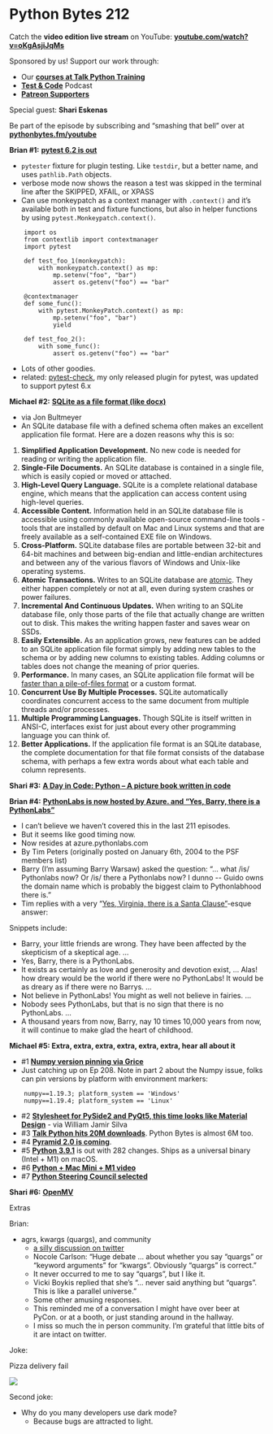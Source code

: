 # Python Bytes 212

Catch the **video edition live stream** on YouTube: [**youtube.com/watch?v=oKgAsjiJqMs**](https://www.youtube.com/watch?v=oKgAsjiJqMs)

Sponsored by us! Support our work through:

- Our [**courses at Talk Python Training**](https://training.talkpython.fm/)
- [**Test & Code**](https://testandcode.com/) Podcast
- [**Patreon Supporters**](https://www.patreon.com/pythonbytes)

Special guest: **Shari Eskenas**

Be part of the episode by subscribing and “smashing that bell” over at [**pythonbytes.fm/youtube**](http://pythonbytes.fm/youtube)

**Brian #1:**  [**pytest 6.2 is out**](https://docs.pytest.org/en/stable/changelog.html) 

- `pytester` fixture for plugin testing. Like `testdir`, but a better name, and uses `pathlib.Path` objects.
- verbose mode now shows the reason a test was skipped in the terminal line after the SKIPPED, XFAIL, or XPASS
- Can use monkeypatch as a context manager with `.context()` and it’s available both in test and fixture functions, but also in helper functions by using `pytest.Monkeypatch.context()`.

```  
    import os
    from contextlib import contextmanager
    import pytest
    
    def test_foo_1(monkeypatch):
        with monkeypatch.context() as mp:
            mp.setenv("foo", "bar")
            assert os.getenv("foo") == "bar"
    
    @contextmanager
    def some_func():
        with pytest.MonkeyPatch.context() as mp:
            mp.setenv("foo", "bar")
            yield
    
    def test_foo_2():
        with some_func():
            assert os.getenv("foo") == "bar"
```

- Lots of other goodies.
- related: [pytest-check](https://pypi.org/project/pytest-check/), my only released plugin for pytest, was updated to support pytest 6.x

**Michael #2:** [**SQLite as a file format (like docx)**](https://www.sqlite.org/appfileformat.html)

- via Jon Bultmeyer
- An SQLite database file with a defined schema often makes an excellent application file format. Here are a dozen reasons why this is so:
1. **Simplified Application Development.** No new code is needed for reading or writing the application file.
2. **Single-File Documents.** An SQLite database is contained in a single file, which is easily copied or moved or attached.
3. **High-Level Query Language.** SQLite is a complete relational database engine, which means that the application can access content using high-level queries.
4. **Accessible Content.** Information held in an SQLite database file is accessible using commonly available open-source command-line tools - tools that are installed by default on Mac and Linux systems and that are freely available as a self-contained EXE file on Windows.
5. **Cross-Platform.** SQLite database files are portable between 32-bit and 64-bit machines and between big-endian and little-endian architectures and between any of the various flavors of Windows and Unix-like operating systems.
6. **Atomic Transactions.** Writes to an SQLite database are [atomic](https://www.sqlite.org/atomiccommit.html). They either happen completely or not at all, even during system crashes or power failures.
7. **Incremental And Continuous Updates.** When writing to an SQLite database file, only those parts of the file that actually change are written out to disk. This makes the writing happen faster and saves wear on SSDs.
8. **Easily Extensible.** As an application grows, new features can be added to an SQLite application file format simply by adding new tables to the schema or by adding new columns to existing tables. Adding columns or tables does not change the meaning of prior queries.
9. **Performance.** In many cases, an SQLite application file format will be [faster than a pile-of-files format](https://www.sqlite.org/fasterthanfs.html) or a custom format.
10. **Concurrent Use By Multiple Processes.** SQLite automatically coordinates concurrent access to the same document from multiple threads and/or processes.
11. **Multiple Programming Languages.** Though SQLite is itself written in ANSI-C, interfaces exist for just about every other programming language you can think of.
12. **Better Applications.** If the application file format is an SQLite database, the complete documentation for that file format consists of the database schema, with perhaps a few extra words about what each table and column represents.

**Shari #3:** [**A Day in Code: Python – A picture book written in code**](https://www.kickstarter.com/projects/914595512/a-day-in-code-python)

**Brian #4:** [**PythonLabs is now hosted by Azure. and “Yes, Barry, there is a PythonLabs”**](https://azure.pythonlabs.com/)

- I can’t believe we haven’t covered this in the last 211 episodes.
- But it seems like good timing now.
- Now resides at azure.pythonlabs.com
- By Tim Peters (originally posted on January 6th, 2004 to the PSF members list)
- Barry (I’m assuming Barry Warsaw) asked the question: “… what /is/ Pythonlabs now?  Or /is/ there a Pythonlabs now?  I dunno -- Guido owns the domain name which is probably the biggest claim to Pythonlabhood there is.”
- Tim replies with a very “[Yes, Virginia, there is a Santa Clause”](https://en.wikipedia.org/wiki/Yes,_Virginia,_there_is_a_Santa_Claus)-esque answer:

Snippets include: 
- Barry, your little friends are wrong. They have been affected by the skepticism of a skeptical age. …
- Yes, Barry, there is a PythonLabs. 
- It exists as certainly as love and generosity and devotion exist, … Alas! how dreary would be the world if there were no PythonLabs! It would be as dreary as if there were no Barrys. …
- Not believe in PythonLabs! You might as well not believe in fairies. … 
- Nobody sees PythonLabs, but that is no sign that there is no PythonLabs. …
- A thousand years from now, Barry, nay 10 times 10,000 years from now, it will continue to make glad the heart of childhood.

**Michael #5: Extra, extra, extra, extra, extra, extra, hear all about it**

- #1 [**Numpy version pinning via Grice**](https://twitter.com/JustTurrble/status/1334336419205165058)
- Just catching up on Ep 208. Note in part 2 about the Numpy issue, folks can pin versions by platform with environment markers: 
```
    numpy==1.19.3; platform_system == 'Windows' 
    numpy==1.19.4; platform_system == 'Linux'
```
- #2 [**Stylesheet for PySide2 and PyQt5, this time looks like Material Design**](https://github.com/UN-GCPDS/qt-material) - via William Jamir Silva
- #3 [**Talk Python hits 20M downloads**](https://blog.michaelckennedy.net/2020/12/07/20_000_000-is-quite-a-milestone/). Python Bytes is almost 6M too.
- #4 [**Pyramid 2.0 is coming**](https://twitter.com/mkennedy/status/1336496326956077056).
- #5 [**Python 3.9.1**](https://www.python.org/downloads/release/python-391/) is out with 282 changes. Ships as a universal binary (Intel + M1) on macOS.
- #6 [**Python + Mac Mini + M1 video**](https://www.youtube.com/watch?v=PnxlHfGdihI)
- #7 [**Python Steering Council selected**](https://twitter.com/pyblogsal/status/1339260581367476224)

**Shari #6:** [**OpenMV**](https://openmv.io/)

Extras

Brian: 

- agrs, kwargs (quargs), and community
	- [a silly discussion on twitter](https://twitter.com/brianokken/status/1339027336134492160?s=20)
	- Nocole Carlson: “Huge debate … about whether you say “quargs” or “keyword arguments” for “kwargs”. Obviously “quargs” is correct.”
	- It never occurred to me to say “quargs”, but I like it.
	- Vicki Boykis replied that she’s “… never said anything but “quargs”. This is like a parallel universe.”
	- Some other amusing responses.
	- This reminded me of a conversation I might have over beer at PyCon. or at a booth, or just standing around in the hallway.
	- I miss so much the in person community. I’m grateful that little bits of it are intact on twitter.

Joke:

Pizza delivery fail

![](https://trello-attachments.s3.amazonaws.com/58e3f7c543422d7f3ad84f33/5fc34445e547fe70d07d061f/a1b7e39f3f786d32bdd822e4f1ced1af/Screen_Shot_2020-11-28_at_9.59.04_PM.png)


Second joke:

- Why do you many developers use dark mode?
    - Because bugs are attracted to light.

